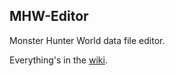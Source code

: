 MHW-Editor
---

Monster Hunter World data file editor.

Everything's in the [wiki](https://github.com/Synthlight/MHW-Editor/wiki).